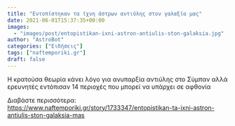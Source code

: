 ```yaml
---
title: "Εντοπίστηκαν τα ίχνη άστρων αντιύλης στον γαλαξία μας"
date: 2021-06-01T15:37:35+00:00
images:
  - "images/post/entopistikan-ixni-astron-antiulis-ston-galaksia.jpg"
author: "AstroBot"
categories: ["Ειδήσεις"]
tags: ["naftemporiki.gr"]
draft: false
---
```


Η κρατούσα θεωρία κάνει λόγο για ανυπαρξία αντιύλης στο Σύμπαν αλλά ερευνητές εντόπισαν 14 περιοχές που μπορεί να υπάρχει σε αφθονία

Διαβάστε περισσότερα: https://www.naftemporiki.gr/story/1733347/entopistikan-ta-ixni-astron-antiulis-ston-galaksia-mas
